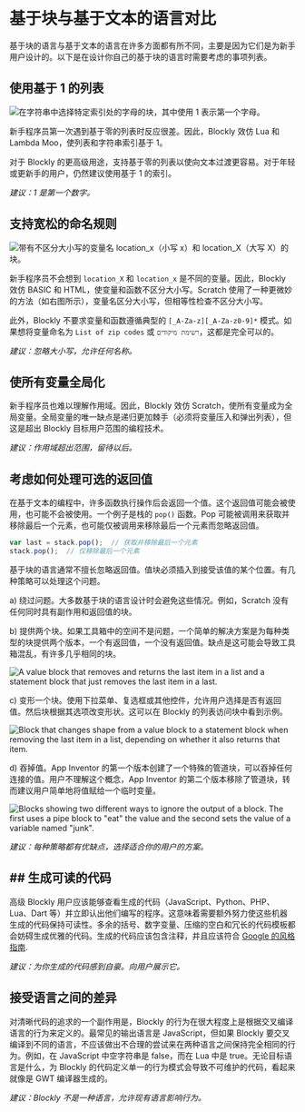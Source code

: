# 基于块与基于文本的语言对比

基于块的语言与基于文本的语言在许多方面都有所不同，主要是因为它们是为新手用户设计的。以下是在设计你自己的基于块的语言时需要考虑的事项列表。

## 使用基于 1 的列表

![在字符串中选择特定索引处的字母的块，其中使用 1 表示第一个字母。](/static/blockly/images/language02.png)

新手程序员第一次遇到基于零的列表时反应很差。因此，Blockly 效仿 Lua 和 Lambda Moo，使列表和字符串索引基于 1。

对于 Blockly 的更高级用途，支持基于零的列表以使向文本过渡更容易。对于年轻或更新手的用户，仍然建议使用基于 1 的索引。

_建议：1 是第一个数字。_

## 支持宽松的命名规则

![带有不区分大小写的变量名 location_x（小写 x）和 location_X（大写 X）的块。](/static/blockly/images/mistakes09.png)

新手程序员不会想到 `location_X` 和 `location_x` 是不同的变量。因此，Blockly 效仿 BASIC 和 HTML，使变量和函数不区分大小写。Scratch 使用了一种更微妙的方法（如右图所示），变量名区分大小写，但相等性检查不区分大小写。

此外，Blockly 不要求变量和函数遵循典型的 `[_A-Za-z][_A-Za-z0-9]*` 模式。如果想将变量命名为 `List of zip codes` 或 `רשימת מיקודים`，这都是完全可以的。

_建议：忽略大小写，允许任何名称。_

## 使所有变量全局化

新手程序员也难以理解作用域。因此，Blockly 效仿 Scratch，使所有变量成为全局变量。全局变量的唯一缺点是递归更加棘手（必须将变量压入和弹出列表），但这是超出 Blockly 目标用户范围的编程技术。

_建议：作用域超出范围，留待以后。_

## 考虑如何处理可选的返回值

在基于文本的编程中，许多函数执行操作后会返回一个值。这个返回值可能会被使用，也可能不会被使用。一个例子是栈的 `pop()` 函数。Pop 可能被调用来获取并移除最后一个元素，也可能仅被调用来移除最后一个元素而忽略返回值。

```javascript
var last = stack.pop();  // 获取并移除最后一个元素
stack.pop();  // 仅移除最后一个元素
```

基于块的语言通常不擅长忽略返回值。值块必须插入到接受该值的某个位置。有几种策略可以处理这个问题。

a) 绕过问题。大多数基于块的语言设计时会避免这些情况。例如，Scratch 没有任何同时具有副作用和返回值的块。

b) 提供两个块。如果工具箱中的空间不是问题，一个简单的解决方案是为每种类型的块提供两个版本，一个有返回值，一个没有返回值。缺点是这可能会导致工具箱混乱，有许多几乎相同的块。

![A value block that removes and returns the last item in a list and a statement block that just removes the last item in a last.](/static/blockly/images/return1.png)

c) 变形一个块。使用下拉菜单、复选框或其他控件，允许用户选择是否有返回值。然后块根据其选项改变形状。这可以在 Blockly 的列表访问块中看到示例。

![Block that changes shape from a value block to a statement block when removing the last item in a list, depending on whether it also returns that item.](/static/blockly/images/return3.png)

d) 吞掉值。App Inventor 的第一个版本创建了一个特殊的管道块，可以吞掉任何连接的值。用户不理解这个概念，App Inventor 的第二个版本移除了管道块，转而建议用户简单地将值赋给一个临时变量。

![Blocks showing two different ways to ignore the output of a block. The first uses a pipe block to "eat" the value and the second sets the value of a variable named "junk".](/static/blockly/images/return2.png)

_建议：每种策略都有优缺点，选择适合你的用户的方案。_

## ## 生成可读的代码

高级 Blockly 用户应该能够查看生成的代码（JavaScript、Python、PHP、Lua、Dart 等）并立即认出他们编写的程序。这意味着需要额外努力使这些机器生成的代码保持可读性。多余的括号、数字变量、压缩的空白和冗长的代码模板都会妨碍生成优雅的代码。生成的代码应该包含注释，并且应该符合 [Google 的风格指南](https://github.com/google/styleguide/blob/gh-pages/README.md).

_建议：为你生成的代码感到自豪。向用户展示它。_

## 接受语言之间的差异

对清晰代码的追求的一个副作用是，Blockly 的行为在很大程度上是根据交叉编译语言的行为来定义的。最常见的输出语言是 JavaScript，但如果 Blockly 要交叉编译到不同的语言，不应该做出不合理的尝试来在两种语言之间保持完全相同的行为。例如，在 JavaScript 中空字符串是 false，而在 Lua 中是 true。无论目标语言是什么，为 Blockly 的代码定义单一的行为模式会导致不可维护的代码，看起来就像是 GWT 编译器生成的。

_建议：Blockly 不是一种语言，允许现有语言影响行为。_